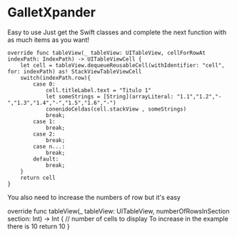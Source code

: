 # GalletXpander
Easy to use Just get the Swift classes and complete the next function with as much items as you want!

    override func tableView(_ tableView: UITableView, cellForRowAt indexPath: IndexPath) -> UITableViewCell {
        let cell = tableView.dequeueReusableCell(withIdentifier: "cell", for: indexPath) as! StackViewTableViewCell
        switch(indexPath.row){
            case 0:
                cell.titleLabel.text = "Titulo 1"
                let someStrings = [String](arrayLiteral: "1.1","1.2","-","1.3","1.4","-","1.5","1.6","-")
                conenidoCeldas(cell.stackView , someStrings)
                break;
            case 1:
                break;
            case 2:      
                break;
            case n...:      
                break;  
            default:
                break;
        }
        return cell
    }
    
You also need to increase the numbers of row but it's easy

 override func tableView(_ tableView: UITableView, numberOfRowsInSection section: Int) -> Int {
        // number of cells to display To increase in the example there is 10
        return 10
    }
